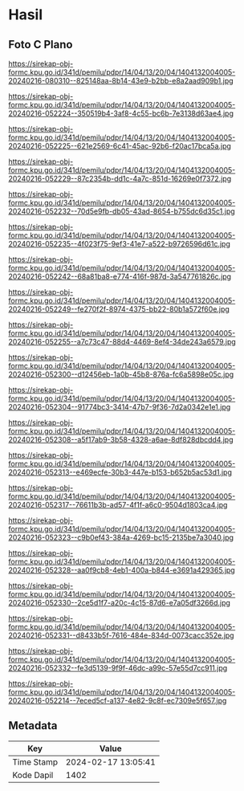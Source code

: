 # Hasil

## Foto C Plano

https://sirekap-obj-formc.kpu.go.id/341d/pemilu/pdpr/14/04/13/20/04/1404132004005-20240216-080310--825148aa-8b14-43e9-b2bb-e8a2aad909b1.jpg

https://sirekap-obj-formc.kpu.go.id/341d/pemilu/pdpr/14/04/13/20/04/1404132004005-20240216-052224--350519b4-3af8-4c55-bc6b-7e3138d63ae4.jpg

https://sirekap-obj-formc.kpu.go.id/341d/pemilu/pdpr/14/04/13/20/04/1404132004005-20240216-052225--621e2569-6c41-45ac-92b6-f20ac17bca5a.jpg

https://sirekap-obj-formc.kpu.go.id/341d/pemilu/pdpr/14/04/13/20/04/1404132004005-20240216-052229--87c2354b-dd1c-4a7c-851d-16269e0f7372.jpg

https://sirekap-obj-formc.kpu.go.id/341d/pemilu/pdpr/14/04/13/20/04/1404132004005-20240216-052232--70d5e9fb-db05-43ad-8654-b755dc6d35c1.jpg

https://sirekap-obj-formc.kpu.go.id/341d/pemilu/pdpr/14/04/13/20/04/1404132004005-20240216-052235--4f023f75-9ef3-41e7-a522-b9726596d61c.jpg

https://sirekap-obj-formc.kpu.go.id/341d/pemilu/pdpr/14/04/13/20/04/1404132004005-20240216-052242--68a81ba8-e774-416f-987d-3a547761826c.jpg

https://sirekap-obj-formc.kpu.go.id/341d/pemilu/pdpr/14/04/13/20/04/1404132004005-20240216-052249--fe270f2f-8974-4375-bb22-80b1a572f60e.jpg

https://sirekap-obj-formc.kpu.go.id/341d/pemilu/pdpr/14/04/13/20/04/1404132004005-20240216-052255--a7c73c47-88d4-4469-8ef4-34de243a6579.jpg

https://sirekap-obj-formc.kpu.go.id/341d/pemilu/pdpr/14/04/13/20/04/1404132004005-20240216-052300--d12456eb-1a0b-45b8-876a-fc6a5898e05c.jpg

https://sirekap-obj-formc.kpu.go.id/341d/pemilu/pdpr/14/04/13/20/04/1404132004005-20240216-052304--91774bc3-3414-47b7-9f36-7d2a0342e1e1.jpg

https://sirekap-obj-formc.kpu.go.id/341d/pemilu/pdpr/14/04/13/20/04/1404132004005-20240216-052308--a5f17ab9-3b58-4328-a6ae-8df828dbcdd4.jpg

https://sirekap-obj-formc.kpu.go.id/341d/pemilu/pdpr/14/04/13/20/04/1404132004005-20240216-052313--e469ecfe-30b3-447e-b153-b652b5ac53d1.jpg

https://sirekap-obj-formc.kpu.go.id/341d/pemilu/pdpr/14/04/13/20/04/1404132004005-20240216-052317--76611b3b-ad57-4f1f-a6c0-9504d1803ca4.jpg

https://sirekap-obj-formc.kpu.go.id/341d/pemilu/pdpr/14/04/13/20/04/1404132004005-20240216-052323--c9b0ef43-384a-4269-bc15-2135be7a3040.jpg

https://sirekap-obj-formc.kpu.go.id/341d/pemilu/pdpr/14/04/13/20/04/1404132004005-20240216-052328--aa0f9cb8-4eb1-400a-b844-e3691a429365.jpg

https://sirekap-obj-formc.kpu.go.id/341d/pemilu/pdpr/14/04/13/20/04/1404132004005-20240216-052330--2ce5d1f7-a20c-4c15-87d6-e7a05df3266d.jpg

https://sirekap-obj-formc.kpu.go.id/341d/pemilu/pdpr/14/04/13/20/04/1404132004005-20240216-052331--d8433b5f-7616-484e-834d-0073cacc352e.jpg

https://sirekap-obj-formc.kpu.go.id/341d/pemilu/pdpr/14/04/13/20/04/1404132004005-20240216-052332--fe3d5139-9f9f-46dc-a99c-57e55d7cc911.jpg

https://sirekap-obj-formc.kpu.go.id/341d/pemilu/pdpr/14/04/13/20/04/1404132004005-20240216-052214--7eced5cf-a137-4e82-9c8f-ec7309e5f657.jpg


## Metadata

| Key        | Value               |
| ---------- | ------------------- |
| Time Stamp | 2024-02-17 13:05:41 |
| Kode Dapil | 1402                |



